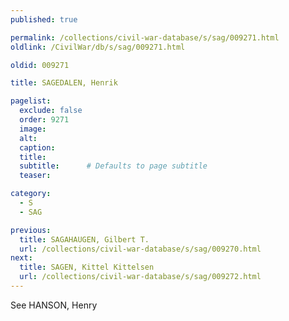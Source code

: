 ```yaml
---
published: true

permalink: /collections/civil-war-database/s/sag/009271.html
oldlink: /CivilWar/db/s/sag/009271.html

oldid: 009271

title: SAGEDALEN, Henrik

pagelist:
  exclude: false
  order: 9271
  image: 
  alt:
  caption:
  title:
  subtitle:      # Defaults to page subtitle
  teaser:

category: 
  - S 
  - SAG

previous:
  title: SAGAHAUGEN, Gilbert T.
  url: /collections/civil-war-database/s/sag/009270.html  
next:
  title: SAGEN, Kittel Kittelsen
  url: /collections/civil-war-database/s/sag/009272.html   
---
```

See HANSON, Henry